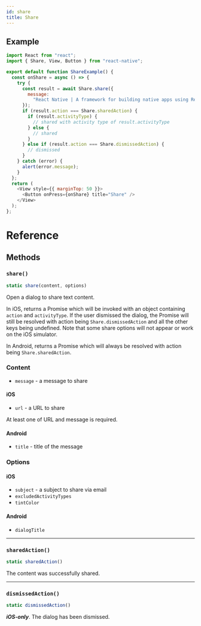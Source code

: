 ```yaml
---
id: share
title: Share
---
```


## Example

```js
import React from "react";
import { Share, View, Button } from "react-native";

export default function ShareExample() {
  const onShare = async () => {
    try {
      const result = await Share.share({
        message:
          "React Native | A framework for building native apps using React",
      });
      if (result.action === Share.sharedAction) {
        if (result.activityType) {
          // shared with activity type of result.activityType
        } else {
          // shared
        }
      } else if (result.action === Share.dismissedAction) {
        // dismissed
      }
    } catch (error) {
      alert(error.message);
    }
  };
  return (
    <View style={{ marginTop: 50 }}>
      <Button onPress={onShare} title="Share" />
    </View>
  );
};
```

# Reference

## Methods

### `share()`

```js
static share(content, options)
```

Open a dialog to share text content.

In iOS, returns a Promise which will be invoked with an object containing `action` and `activityType`. If the user dismissed the dialog, the Promise will still be resolved with action being `Share.dismissedAction` and all the other keys being undefined. Note that some share options will not appear or work on the iOS simulator.

In Android, returns a Promise which will always be resolved with action being `Share.sharedAction`.

### Content

- `message` - a message to share

#### iOS

- `url` - a URL to share

At least one of URL and message is required.

#### Android

- `title` - title of the message

### Options

#### iOS

- `subject` - a subject to share via email
- `excludedActivityTypes`
- `tintColor`

#### Android

- `dialogTitle`

---

### `sharedAction()`

```js
static sharedAction()
```

The content was successfully shared.

---

### `dismissedAction()`

```js
static dismissedAction()
```

_**iOS-only**_. The dialog has been dismissed.
